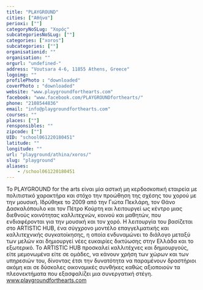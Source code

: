 ```yaml
---
title: "PLAYGROUND"
cities: ["Αθήνα"]
perioxi: [""]
categoryNoSLug: "Χορός"
subcategoriesNoSLug: [""]
categories: ["xoros"]
subcategories: [""]
organisationid: ""
organisation: ""
orgurl: "undefined-"
address: "Voutsara 4-6, 11855 Athens, Greece"
logoimg: ""
profilePhoto : "downloaded"
coverPhoto : "downloaded"
website: "www.playgroundforthearts.com"
facebook: "www.facebook.com/PLAYGROUNDforthearts/"
phone: "2108544836"
email: "info@playgroundforthearts.com"
courses: ""
places: [""]
rensponsibles: ""
zipcode: [""]
UID: "school061220180451"
latitude: ""
longitude: ""
url: "playground/athina/xoros/"
slug: "playground"
aliases:
    - /school061220180451
---
```





Το PLAYGROUND for the arts είναι μία αστική μη κερδοσκοπική εταιρεία με πολιτιστικό χαρακτήρα και στόχο την προώθηση της σχέσης του χορού με την μουσική. Ιδρύθηκε το 2009 από την Γιώτα Πεκλάρη, τον Θάνο Δασκαλόπουλο και τον Πέτρο Κούρτη και λειτουργεί ως κέντρο μιας διεθνούς κοινότητας καλλιτεχνών, κοινού και μαθητών, που ενδιαφέρονται για την μουσική και τον χορό. Η λειτουργία του βασίζεται στο ARTISTIC HUB, ένα σύγχρονο μοντέλο επαγγελματικής και καλλιτεχνικής συγκατοίκησης, η οποία ενδυναμώνει το διάλογο μεταξύ των μελών και δημιουργεί νέες ευκαιρίες δικτύωσης στην Ελλάδα και το εξωτερικό. Το ARTISTIC HUB προσκαλεί καλλιτέχνες και δημιουργούς, είτε μεμονωμένα είτε σε ομάδες, να κάνουν χρήση των χώρων και των υπηρεσιών του, δίνοντας έτσι την δυνατότητα να παραμένουν δραστήριοι ακόμη και σε δύσκολες οικονομικές συνθήκες καθώς αξιοποιούν τα πλεονεκτήματα που εξασφαλίζει μια συνεργατική στέγη. www.playgroundforthearts.com
